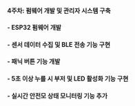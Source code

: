 #### 4주차: 펌웨어 개발 및 관리자 시스템 구축

#### - ESP32 펌웨어 개발

#### - 센서 데이터 수집 및 BLE 전송 기능 구현

#### - 패닉 버튼 기능 개발

#### - 5초 이상 누를 시 부저 및 LED 활성화 기능 구현

#### - 실시간 안전모 상태 모니터링 기능 추가
